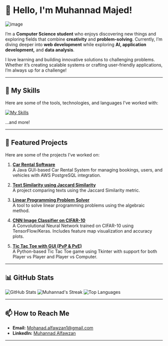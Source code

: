 

# 👋 Hello, I'm Muhannad Majed!  

<!---
> *"The future belongs to those who dare to learn and grow."*

--->
![image](https://i.pinimg.com/originals/5c/ae/fa/5caefa287638eaae50a1c43d73add8b4.gif)

 
I’m a **Computer Science student** who enjoys discovering new things and exploring fields that combine **creativity** and **problem-solving**. Currently, I’m diving deeper into **web development** while exploring **AI, application development,** and **data analysis**.  

I love learning and building innovative solutions to challenging problems. Whether it’s creating scalable systems or crafting user-friendly applications, I’m always up for a challenge!


---

## 🚀 My Skills  
Here are some of the tools, technologies, and languages I’ve worked with:  

[![My Skills](https://skillicons.dev/icons?i=cpp,java,javascript,flutter,python,mysql,react,git,supabase,expressjs,nodejs)](https://skillicons.dev)

...and more!  

---

## 📂 Featured Projects  
Here are some of the projects I’ve worked on:  

1. **[Car Rental Software](https://github.com/iMD10/CS342-Car-Rental)**  
   A Java GUI-based Car Rental System for managing bookings, users, and vehicles with AWS PostgreSQL integration.

2. **[Text Similarity using Jaccard Similarity](https://github.com/iMD10/CS315-Texts-Similarity)**  
   A project comparing texts using the Jaccard Similarity metric.  
   
3. **[Linear Programming Problem Solver](https://github.com/iMD10/MATH329-Algebraic-Method)**  
   A tool to solve linear programming problems using the algebraic method.

4. **[CNN Image Classifier on CIFAR-10](https://github.com/iMD10/cnn-image-classification)**  
   A Convolutional Neural Network trained on CIFAR-10 using TensorFlow/Keras. Includes feature map visualization and accuracy plots.

5. **[Tic Tac Toe with GUI (PvP & PvE)](https://github.com/iMD10/tic-tac-toe-python)**  
   A Python-based Tic Tac Toe game using Tkinter with support for both Player vs Player and Player vs Computer.

---

## 📊 GitHub Stats  

![GitHub Stats](https://github-readme-stats.vercel.app/api?username=iMd10&theme=react&show_icons=true&hide_border=true&count_private=true)
![Muhannad's Streak](https://github-readme-streak-stats.herokuapp.com/?user=iMd10&theme=react&hide_border=true) 
![Top Languages](https://github-readme-stats.vercel.app/api/top-langs/?username=iMd10&theme=react&show_icons=true&hide_border=true&layout=compact)

---

## 📫 How to Reach Me  
- **Email:** Mohanad.alfawzan1@gmail.com  
- **LinkedIn:** [Muhannad Alfawzan](http://linkedin.com/in/muhannad-alfawzan-023348246)
---



<!--
**iMD10/iMD10** is a ✨ _special_ ✨ repository because its `README.md` (this file) appears on your GitHub profile.

Here are some ideas to get you started:

- 🔭 I’m currently working on ...
- 🌱 I’m currently learning ...
- 👯 I’m looking to collaborate on ...
- 🤔 I’m looking for help with ...
- 💬 Ask me about ...
- 📫 How to reach me: ...
- 😄 Pronouns: ...
- ⚡ Fun fact: ...
-->
